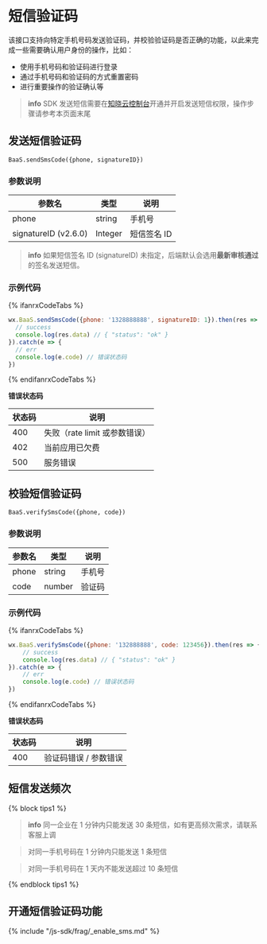 # 短信验证码

该接口支持向特定手机号码发送验证码，并校验验证码是否正确的功能，以此来完成一些需要确认用户身份的操作，比如：

* 使用手机号码和验证码进行登录
* 通过手机号码和验证码的方式重置密码
* 进行重要操作的验证确认等

> **info**
> SDK 发送短信需要在[知晓云控制台](https://cloud.minapp.com/dashboard/#/app/sms/setting)开通并开启发送短信权限，操作步骤请参考本页面末尾

## 发送短信验证码
`BaaS.sendSmsCode({phone, signatureID})`

### 参数说明

| 参数名      | 类型   | 说明          |
|-------------|--------|---------------|
| phone       | string | 手机号        |
| signatureID (v2.6.0) | Integer | 短信签名 ID   |

> **info**
> 如果短信签名 ID (signatureID) 未指定，后端默认会选用**最新审核通过**的签名发送短信。

### 示例代码

{% ifanrxCodeTabs %}
```javascript
wx.BaaS.sendSmsCode({phone: '1328888888', signatureID: 1}).then(res => {
  // success
  console.log(res.data) // { "status": "ok" }
}).catch(e => {
  // err
  console.log(e.code) // 错误状态码
})
```
{% endifanrxCodeTabs %}

**错误状态码**

| 状态码   | 说明     |
|----------|----------|
| 400     | 失败（rate limit 或参数错误） |
| 402     | 当前应用已欠费 |
| 500     | 服务错误 |


## 校验短信验证码
`BaaS.verifySmsCode({phone, code})`

### 参数说明

| 参数名   | 类型   | 说明     |
|----------|--------|----------|
| phone   | string   | 手机号 |
| code    | number   | 验证码 |

### 示例代码
{% ifanrxCodeTabs %}
```js
wx.BaaS.verifySmsCode({phone: '132888888', code: 123456}).then(res => {
    // success
    console.log(res.data) // { "status": "ok" }
}).catch(e => {
    // err
    console.log(e.code) // 错误状态码
})
```
{% endifanrxCodeTabs %}

**错误状态码**

| 状态码   | 说明     |
|----------|----------|
| 400     | 验证码错误 / 参数错误 |

## 短信发送频次

{% block tips1 %}

> **info**
>同一企业在 1 分钟内只能发送 30 条短信，如有更高频次需求，请联系客服上调

>对同一手机号码在 1 分钟内只能发送 1 条短信

>对同一手机号码在 1 天内不能发送超过 10 条短信

{% endblock tips1 %}

## 开通短信验证码功能

{% include "/js-sdk/frag/_enable_sms.md" %}
